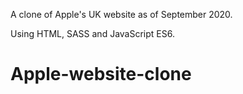 A clone of Apple's UK website as of September 2020.

Using HTML, SASS and JavaScript ES6.
# Apple-website-clone
